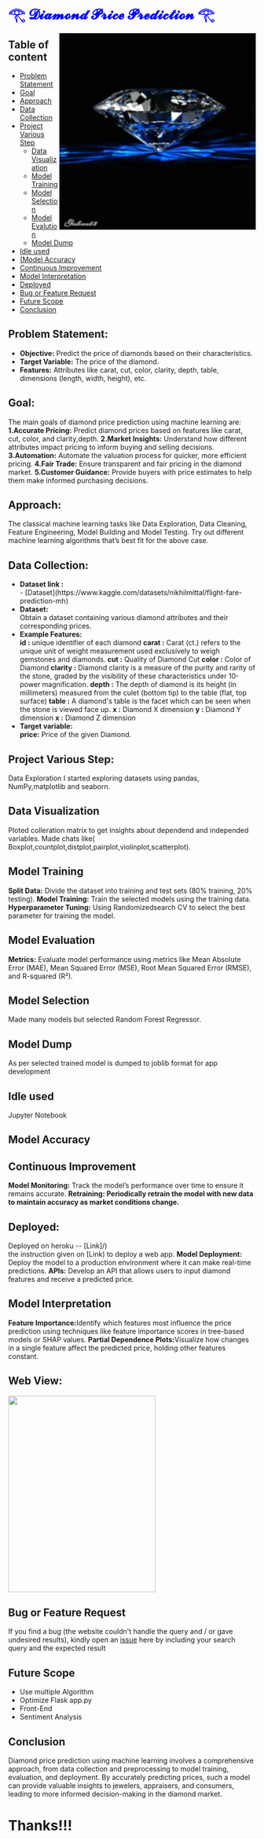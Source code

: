 <h1 style='color:blue'>𓂀 𝓓𝓲𝓪𝓶𝓸𝓷𝓭 𝓟𝓻𝓲𝓬𝓮 𝓟𝓻𝓮𝓭𝓲𝓬𝓽𝓲𝓸𝓷 𓂀</h1>
<img align="right" width="400" height="400" src="https://github.com/SinghPriya5/Diamond_Price_Prediction/blob/main/static/images/2acca69efdfafcd6e527edd2c024b204_w200.webp">

## Table of content
* [Problem Statement](#Problem-statement)
* [Goal](#Goal)
* [Approach](#Approach)
* [Data Collection](#Dataset)
* [Project Various Step](#project-various-step)
    * [Data Visualization](#data-visualization)
    * [Model Training](#model-training)
    * [Model Selection](#Model-Selection)
    * [Model Evalution](#Model-Evaluation)
    * [Model Dump](#model-dump)
* [Idle used](#idle-used)
* [(Model Accuracy](#Model-Accuracy)
*  [Continuous Improvement](#Continuous-Improvement)
* [Model Interpretation](#ModelInterpretation)
* [Deployed](#Deployed)
* [Bug or Feature Request](#Bug-or-Feature-Request)
* [Future Scope](#Future-Scope)
* [Conclusion](#Conclusion)

## Problem Statement:
<ul>
<li><b>Objective:</b> Predict the price of diamonds based on their characteristics.</li>
<li><b>Target Variable:</b> The price of the diamond.</li>
<li><b>Features:</b> Attributes like carat, cut, color, clarity, depth, table, dimensions (length, width, height), etc.</li>
</ul>

## Goal:
The main goals of diamond price prediction using machine learning are:
<b>1.Accurate Pricing:</b> Predict diamond prices based on features like carat, cut, color, and clarity,depth.
<b>2.Market Insights:</b> Understand how different attributes impact pricing to inform buying and selling decisions.
<b>3.Automation:</b> Automate the valuation process for quicker, more efficient pricing.
<b>4.Fair Trade:</b> Ensure transparent and fair pricing in the diamond market.
<b>5.Customer Guidance:</b> Provide buyers with price estimates to help them make informed purchasing decisions.

## Approach:
The classical machine learning tasks like Data Exploration, Data Cleaning,
Feature Engineering, Model Building and Model Testing. Try out different machine
learning algorithms that’s best fit for the above case.

## Data Collection:
<ul>
<li><b>Dataset link :</b></li> - [Dataset](https://www.kaggle.com/datasets/nikhilmittal/flight-fare-prediction-mh)
<li><b>Dataset:</b></li> Obtain a dataset containing various diamond attributes and their corresponding prices.
<li><b>Example Features:</b></li>
<b>id :</b> unique identifier of each diamond
<b>carat :</b> Carat (ct.) refers to the unique unit of weight measurement used exclusively to weigh gemstones and diamonds.
<b>cut :</b> Quality of Diamond Cut
<b>color :</b> Color of Diamond
<b>clarity :</b> Diamond clarity is a measure of the purity and rarity of the stone, graded by the visibility of these characteristics under 10-power magnification.
<b>depth :</b> The depth of diamond is its height (in millimeters) measured from the culet (bottom tip) to the table (flat, top surface)
<b>table :</b> A diamond's table is the facet which can be seen when the stone is viewed face up.
<b>x :</b> Diamond X dimension
<b>y :</b> Diamond Y dimension
<b>x :</b> Diamond Z dimension
<li><b>Target variable:</b></li>
<b>price:</b> Price of the given Diamond.
</ul>

## Project Various Step:
Data Exploration I started exploring datasets using pandas, NumPy,matplotlib and seaborn.

## Data Visualization
Ploted colleration matrix to get insights about dependend and independed variables. Made chats like( Boxplot,countplot,distplot,pairplot,violinplot,scatterplot).

## Model Training
<b>Split Data:</b> Divide the dataset into training and test sets (80% training, 20% testing).
<b>Model Training:</b> Train the selected models using the training data.
<b>Hyperparameter Tuning:</b> Using Randomizedsearch CV to select the best parameter for training the model.

## Model Evaluation
<b>Metrics:</b> Evaluate model performance using metrics like Mean Absolute Error (MAE), Mean Squared Error (MSE), Root Mean Squared Error (RMSE), and R-squared (R²).

## Model Selection
Made many models but selected Random Forest Regressor.

## Model Dump
As per selected trained model is dumped to joblib format for app development

## Idle used
Jupyter Notebook

## Model Accuracy

## Continuous Improvement
<b>Model Monitoring:</b> Track the model’s performance over time to ensure it remains accurate.
<b>Retraining: Periodically retrain the model with new data to maintain accuracy as market conditions change.</b>

## Deployed:
Deployed on heroku -- [Link]/)
<br> the instruction given on [Link) to deploy a web app.
<b>Model Deployment:</b> Deploy the model to a production environment where it can make real-time predictions.
<b>APIs:</b> Develop an API that allows users to input diamond features and receive a predicted price.

## Model Interpretation
<b>Feature Importance:</b>Identify which features most influence the price prediction using techniques like feature importance scores in tree-based models or SHAP values.
<b>Partial Dependence Plots:</b>Visualize how changes in a single feature affect the predicted price, holding other features constant.

## Web View:
<img align="center" width="300" height="400" src="">

## Bug or Feature Request
If you find a bug (the website couldn't handle the query and / or gave undesired results), kindly open an 
[issue](https://github.com/maityanubhab/Flight_Fare_Prediction/issues) here by including your search query and the expected result

## Future Scope
* Use multiple Algorithm
* Optimize Flask app.py
* Front-End
* Sentiment Analysis

## Conclusion
Diamond price prediction using machine learning involves a comprehensive approach, from data collection and preprocessing to model training, evaluation, and deployment. By accurately predicting prices, such a model can provide valuable insights to jewelers, appraisers, and consumers, leading to more informed decision-making in the diamond market.

# Thanks!!!
